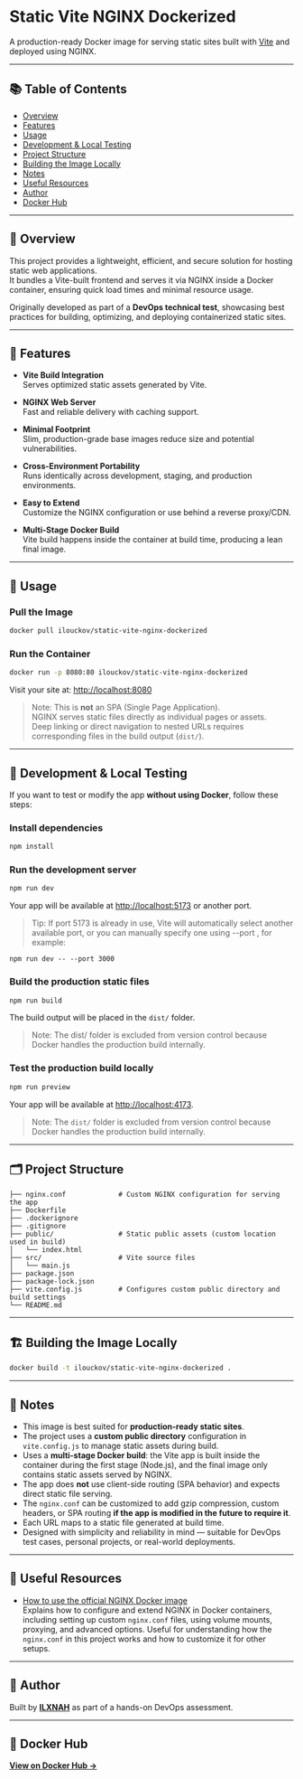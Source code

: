 # Static Vite NGINX Dockerized

A production-ready Docker image for serving static sites built with [Vite](https://vitejs.dev/) and deployed using NGINX.

---

## 📚 Table of Contents

- [Overview](#-overview)
- [Features](#-features)
- [Usage](#-usage)
- [Development & Local Testing](#-development--local-testing)
- [Project Structure](#-project-structure)
- [Building the Image Locally](#-building-the-image-locally)
- [Notes](#-notes)
- [Useful Resources](#-useful-resources)
- [Author](#-author)
- [Docker Hub](#-docker-hub)

---

## 📄 Overview

This project provides a lightweight, efficient, and secure solution for hosting static web applications.  
It bundles a Vite-built frontend and serves it via NGINX inside a Docker container, ensuring quick load times and minimal resource usage.

Originally developed as part of a **DevOps technical test**, showcasing best practices for building, optimizing, and deploying containerized static sites.

---

## 🔧 Features

- **Vite Build Integration**  
  Serves optimized static assets generated by Vite.

- **NGINX Web Server**  
  Fast and reliable delivery with caching support.

- **Minimal Footprint**  
  Slim, production-grade base images reduce size and potential vulnerabilities.

- **Cross-Environment Portability**  
  Runs identically across development, staging, and production environments.

- **Easy to Extend**  
  Customize the NGINX configuration or use behind a reverse proxy/CDN.

- **Multi-Stage Docker Build**  
  Vite build happens inside the container at build time, producing a lean final image.

---

## 🚀 Usage

### Pull the Image

```bash
docker pull ilouckov/static-vite-nginx-dockerized
```

### Run the Container

```bash
docker run -p 8080:80 ilouckov/static-vite-nginx-dockerized
```

Visit your site at: [http://localhost:8080](http://localhost:8080)

> Note: This is **not** an SPA (Single Page Application).  
> NGINX serves static files directly as individual pages or assets.  
> Deep linking or direct navigation to nested URLs requires corresponding files in the build output (`dist/`).

---

## 🧪 Development & Local Testing

If you want to test or modify the app **without using Docker**, follow these steps:

### Install dependencies

```bash
npm install
```

### Run the development server

```bash
npm run dev
```

Your app will be available at [http://localhost:5173](http://localhost:5173) or another port.
> Tip: If port 5173 is already in use, Vite will automatically select another available port, or you can manually specify one using --port <number>, for example:

```
npm run dev -- --port 3000
```

### Build the production static files

```bash
npm run build
```

The build output will be placed in the `dist/` folder.
> Note: The dist/ folder is excluded from version control because Docker handles the production build internally.

### Test the production build locally

```bash
npm run preview
```

Your app will be available at [http://localhost:4173](http://localhost:4173).

> Note: The `dist/` folder is excluded from version control because Docker handles the production build internally.

---

## 🗂 Project Structure

```plaintext
├── nginx.conf             # Custom NGINX configuration for serving the app
├── Dockerfile
├── .dockerignore
├── .gitignore
├── public/                # Static public assets (custom location used in build)
│   └── index.html
├── src/                   # Vite source files
│   └── main.js
├── package.json
├── package-lock.json
├── vite.config.js         # Configures custom public directory and build settings
└── README.md
```

---

## 🏗 Building the Image Locally

```bash
docker build -t ilouckov/static-vite-nginx-dockerized .
```

---

## 📝 Notes

- This image is best suited for **production-ready static sites**.
- The project uses a **custom public directory** configuration in `vite.config.js` to manage static assets during build.
- Uses a **multi-stage Docker build**: the Vite app is built inside the container during the first stage (Node.js), and the final image only contains static assets served by NGINX.
- The app does **not** use client-side routing (SPA behavior) and expects direct static file serving.
- The `nginx.conf` can be customized to add gzip compression, custom headers, or SPA routing **if the app is modified in the future to require it**.
- Each URL maps to a static file generated at build time.
- Designed with simplicity and reliability in mind — suitable for DevOps test cases, personal projects, or real-world deployments.

---

## 🔗 Useful Resources

- [How to use the official NGINX Docker image](https://www.docker.com/blog/how-to-use-the-official-nginx-docker-image/)  
  Explains how to configure and extend NGINX in Docker containers, including setting up custom `nginx.conf` files, using volume mounts, proxying, and advanced options. Useful for understanding how the `nginx.conf` in this project works and how to customize it for other setups.

---

## 👤 Author

Built by [**ILXNAH**](https://github.com/ILXNAH/) as part of a hands-on DevOps assessment.

---

## 🐳 Docker Hub

[**View on Docker Hub →**](https://hub.docker.com/r/ilouckov/static-vite-nginx-dockerized)